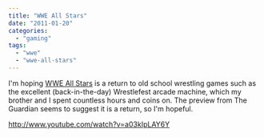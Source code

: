 ```yaml
---
title: "WWE All Stars"
date: "2011-01-20"
categories: 
  - "gaming"
tags: 
  - "wwe"
  - "wwe-all-stars"
---
```


I'm hoping [WWE All Stars](http://www.guardian.co.uk/technology/gamesblog/2011/jan/19/wwe-all-stars-hands-on) is a return to old school wrestling games such as the excellent (back-in-the-day) Wrestlefest arcade machine, which my brother and I spent countless hours and coins on. The preview from The Guardian seems to suggest it is a return, so I'm hopeful.

http://www.youtube.com/watch?v=a03kIpLAY6Y
